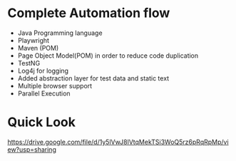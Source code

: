 # Complete Automation flow
- Java Programming language
- Playwright 
- Maven (POM)
- Page Object Model(POM) in order to reduce code duplication
- TestNG 
- Log4j for logging
- Added abstraction layer for test data and static text
- Multiple browser support
- Parallel Execution


# Quick Look
https://drive.google.com/file/d/1y5lVwJ8lVtqMekTSi3WoQ5rz6pRqRpMp/view?usp=sharing



